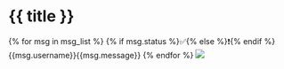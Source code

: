 # {{ title }}

{% for msg in msg_list %}
{% if msg.status %}✅{% else %}❗{% endif %}{{msg.username}}{{msg.message}}
{% endfor %}
![](https://s3.bmp.ovh/imgs/2022/03/30/5da1fb3b32061ee7.jpg)